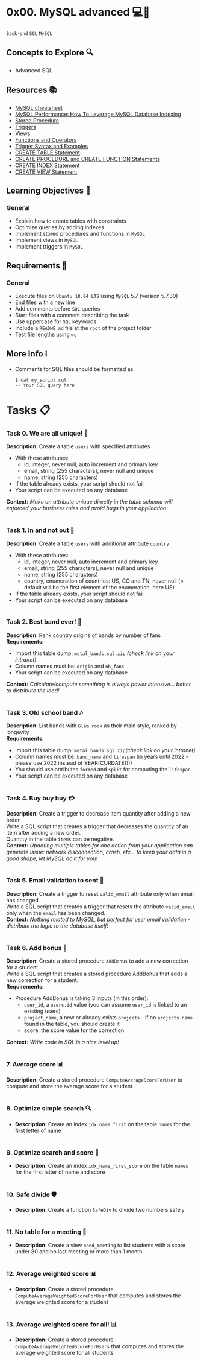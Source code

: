 # 0x00. MySQL advanced 💻🧠
`Back-end` `SQL` `MySQL`

## Concepts to Explore 🔍
- Advanced SQL

## Resources 📚
- [MySQL cheatsheet](https://devhints.io/mysql)
- [MySQL Performance: How To Leverage MySQL Database Indexing](https://www.liquidweb.com/kb/mysql-optimization-how-to-leverage-mysql-database-indexing/)
- [Stored Procedure](https://www.w3resource.com/mysql/mysql-procedure.php)
- [Triggers](https://www.w3resource.com/mysql/mysql-triggers.php)
- [Views](https://www.w3resource.com/mysql/mysql-views.php)
- [Functions and Operators](https://dev.mysql.com/doc/refman/5.7/en/functions.html)
- [Trigger Syntax and Examples](https://dev.mysql.com/doc/refman/5.7/en/trigger-syntax.html)
- [CREATE TABLE Statement](https://dev.mysql.com/doc/refman/5.7/en/create-table.html)
- [CREATE PROCEDURE and CREATE FUNCTION Statements](https://dev.mysql.com/doc/refman/5.7/en/create-procedure.html)
- [CREATE INDEX Statement](https://dev.mysql.com/doc/refman/5.7/en/create-index.html)
- [CREATE VIEW Statement](https://dev.mysql.com/doc/refman/5.7/en/create-view.html)

## Learning Objectives 🎯
### General
- Explain how to create tables with constraints
- Optimize queries by adding indexes
- Implement stored procedures and functions in `MySQL`
- Implement views in `MySQL`
- Implement triggers in `MySQL`

## Requirements 📝
### General
- Execute files on `Ubuntu 18.04 LTS` using `MySQL` 5.7 (version 5.7.30)
- End files with a new line
- Add comments before `SQL` queries
- Start files with a comment describing the task
- Use uppercase for `SQL` keywords
- Include a `README.md` file at the `root` of the project folder
- Test file lengths using `wc`

## More Info ℹ️
- Comments for SQL files should be formatted as:
  ```
  $ cat my_script.sql
  -- Your SQL query here
  ```

# Tasks 📋
### Task 0. We are all unique! 🦄
**Description**: Create a table `users` with specified attributes
-	With these attributes:
	-	id, integer, never null, auto increment and primary key
	-	email, string (255 characters), never null and unique
	-	name, string (255 characters)
-	If the table already exists, your script should not fail
-	Your script can be executed on any database

<b>Context:</b> <i>Make an attribute unique directly in the table schema will enforced your business rules and avoid bugs in your application</i>
<br></br>

### Task 1. In and not out 💼
**Description**: Create a table `users` with additional attribute `country`
-	With these attributes:
	-	id, integer, never null, auto increment and primary key
	-	email, string (255 characters), never null and unique
	-	name, string (255 characters)
	-	country, enumeration of countries: US, CO and TN, never null (= default will be the first element of the enumeration, here US)
-	If the table already exists, your script should not fail
-	Your script can be executed on any database
<br></br>

### Task 2. Best band ever! 🎸
**Description**: Rank country origins of bands by number of fans</br>
<b>Requirements:</b>
-	Import this table dump: `metal_bands.sql.zip` <i>(check link on your intranet)</i>
-	Column names must be: `origin` and `nb_fans`
-	Your script can be executed on any database

<b>Context:</b> <i>Calculate/compute something is always power intensive… better to distribute the load!</i>
<br></br>

### Task 3. Old school band 🎶
**Description**: List bands with `Glam rock` as their main style, ranked by longevity</br>
<b>Requirements:</b>
-	Import this table dump: `metal_bands.sql.zip`<i>(check link on your intranet)</i>
-	Column names must be: `band_name` and `lifespan` (in years until 2022 - please use 2022 instead of YEAR(CURDATE()))
-	You should use attributes `formed` and `split` for computing the `lifespan`
-	Your script can be executed on any database
<br></br>

### Task 4. Buy buy buy 💳
**Description**: Create a trigger to decrease item quantity after adding a new order</br>
Write a SQL script that creates a trigger that decreases the quantity of an item after adding a new order.</br>
Quantity in the table `items` can be negative.</br>
<b>Context:</b> <i>Updating multiple tables for one action from your application can generate issue: network disconnection, crash, etc… to keep your data in a good shape, let MySQL do it for you!</i>
<br></br>

### Task 5. Email validation to sent 📧
**Description**: Create a trigger to reset `valid_email` attribute only when email has changed</br>
Write a SQL script that creates a trigger that resets the attribute `valid_email` only when the `email` has been changed.</br>
<b>Context:</b> <i>Nothing related to MySQL, but perfect for user email validation - distribute the logic to the database itself!</i>
<br></br>

### Task 6. Add bonus 🎉
**Description**: Create a stored procedure `AddBonus` to add a new correction for a student</br>
Write a SQL script that creates a stored procedure AddBonus that adds a new correction for a student.</br>
<b>Requirements:</b>
-	Procedure AddBonus is taking 3 inputs (in this order):
	-	`user_id`, a `users.id` value (you can assume `user_id` is linked to an existing users)
	-	`project_name`, a new or already exists `projects` - if no `projects.name` found in the table, you should create it
	-	score, the score value for the correction

<b>Context:</b> <i>Write code in SQL is a nice level up!</i>
<br></br>

### 7. Average score 📊
**Description**: Create a stored procedure `ComputeAverageScoreForUser` to compute and store the average score for a student
<br></br>


### 8. Optimize simple search 🔍
- **Description**: Create an index `idx_name_first` on the table `names` for the first letter of name
<br></br>


### 9. Optimize search and score 🔢
- **Description**: Create an index `idx_name_first_score` on the table `names` for the first letter of name and score
<br></br>


### 10. Safe divide 🛡️
- **Description**: Create a function `SafeDiv` to divide two numbers safely
<br></br>


### 11. No table for a meeting 🚫
- **Description**: Create a view `need_meeting` to list students with a score under 80 and no last meeting or more than 1 month
<br></br>


### 12. Average weighted score 📊
- **Description**: Create a stored procedure `ComputeAverageWeightedScoreForUser` that computes and stores the average weighted score for a student
<br></br>


### 13. Average weighted score for all! 📊
- **Description**: Create a stored procedure `ComputeAverageWeightedScoreForUsers` that computes and stores the average weighted score for all students
